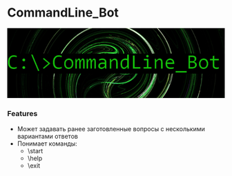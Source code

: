 # CommandLine_Bot
![](https://github.com/Plugway/commandLine_bot/blob/master/mmfiles/bot_logo.jpg "Very smart :)")
### Features
- Может задавать ранее заготовленные вопросы с несколькими вариантами ответов
- Понимает команды:
  - \start
  - \help
  - \exit
